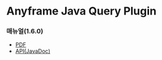 Anyframe Java Query Plugin
====

### 매뉴얼(1.6.0)
* [PDF](manual/query-1.6.0.pdf)
* [API(JavaDoc)](javadoc)

